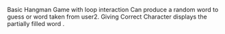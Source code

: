 Basic Hangman Game with loop interaction
Can produce a random word to guess or word taken from user2.
Giving Correct Character displays the partially filled word .

